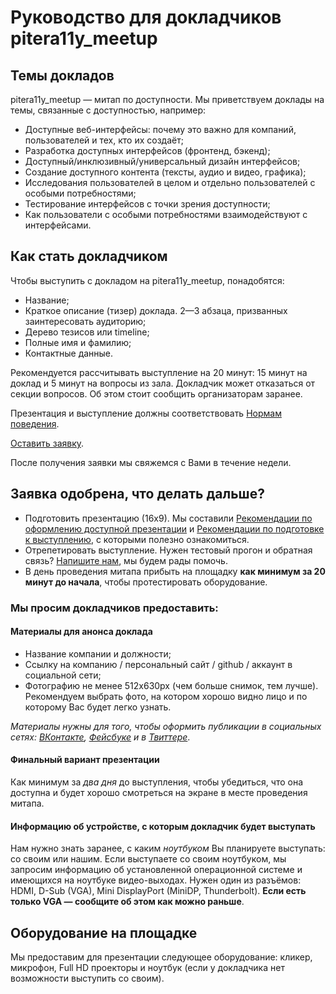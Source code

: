 # Руководство для докладчиков pitera11y_meetup

## Темы докладов

pitera11y_meetup — митап по доступности. Мы приветствуем доклады на темы, связанные с доступностью, например:

* Доступные веб-интерфейсы: почему это важно для компаний, пользователей и тех, кто их создаёт;
* Разработка доступных интерфейсов (фронтенд, бэкенд);
* Доступный/инклюзивный/универсальный дизайн интерфейсов;
* Создание доступного контента (тексты, аудио и видео, графика);
* Исследования пользователей в целом и отдельно пользователей с особыми потребностями;
* Тестирование интерфейсов с точки зрения доступности;
* Как пользователи с особыми потребностями взаимодействуют с интерфейсами.

## Как стать докладчиком

Чтобы выступить с докладом на pitera11y_meetup, понадобятся:

* Название;
* Краткое описание (тизер) доклада. 2—3 абзаца, призванных заинтересовать аудиторию;
* Дерево тезисов или timeline;
* Полные имя и фамилию;
* Контактные данные.

Рекомендуется рассчитывать выступление на 20 минут: 15 минут на доклад и 5 минут на вопросы из зала.
Докладчик может отказаться от секции вопросов. Об этом стоит сообщить организаторам заранее.<br>

Презентация и выступление должны соответствовать [Нормам поведения](https://github.com/pitercss/a11y_docs/blob/master/code-of-conduct.md).

[Оставить заявку](*).<br>

После получения заявки мы свяжемся с Вами в течение недели.


## Заявка одобрена, что делать дальше?

* Подготовить презентацию (16х9). Мы составили [Рекомендации по оформлению доступной презентации](https://github.com/pitercss/a11y_docs/blob/master/accessible-slide-guidelines.md) и [Рекомендации по подготовке к выступлению](https://github.com/pitercss/a11y_docs/blob/master/talk-guidelines.md), с которыми полезно ознакомиться.
* Отрепетировать выступление. Нужен тестовый прогон и обратная связь? [Напишите нам](*), мы будем рады помочь.
* В день проведения митапа прибыть на площадку **как минимум за 20 минут до начала**, чтобы протестировать оборудование.


### Мы просим докладчиков предоставить:

#### Материалы для анонса доклада

* Название компании и должности;
* Ссылку на компанию / персональный сайт / github / аккаунт в социальной сети;
* Фотографию не менее 512x630px (чем больше снимок, тем лучше). Рекомендуем выбрать фото, на котором хорошо видно лицо и по которому Вас будет легко узнать.

_Материалы нужны для того, чтобы оформить публикации в социальных сетях: [ВКонтакте](https://vk.com/pitercss_meetup), [Фейсбуке](https://www.facebook.com/pitercssmeetup/) и в [Твиттере](https://twitter.com/pitercss_meetup)_.


#### Финальный вариант презентации

Как минимум за _два дня_ до выступления, чтобы убедиться, что она доступна и будет хорошо смотреться на экране в месте проведения митапа.


#### Информацию об устройстве, с которым докладчик будет выступать

Нам нужно знать заранее, с каким *ноутбуком* Вы планируете выступать: со своим или нашим. 
Если выступаете со своим ноутбуком, мы запросим информацию об установленной операционной системе и имеющихся на ноутбуке видео-выходах. Нужен один из разъёмов: HDMI, D-Sub (VGA), Mini DisplayPort (MiniDP, Thunderbolt). **Если есть только VGA — сообщите об этом как можно раньше**.


## Оборудование на площадке

Мы предоставим для презентации следующее оборудование: кликер, микрофон, Full HD проекторы и ноутбук (если у докладчика нет возможности выступить со своим).



